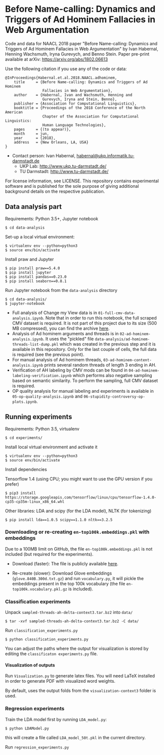 # Before Name-calling: Dynamics and Triggers of Ad Hominem Fallacies in Web Argumentation

Code and data for NAACL 2018 paper "Before Name-calling: Dynamics and Triggers of Ad Hominem Fallacies in Web Argumentation" by Ivan Habernal, Henning Wachsmuth, Iryna Gurevych, and Benno Stein. Paper pre-print available at arXiv: https://arxiv.org/abs/1802.06613

Use the following citation if you use any of the code or data:

```
@InProceedings{Habernal.et.al.2018.NAACL.adhominem,
    title     = {Before Name-calling: Dynamics and Triggers of Ad Hominem
                 Fallacies in Web Argumentation},
    author    = {Habernal, Ivan and Wachsmuth, Henning and
                 Gurevych, Iryna and Stein, Benno},
    publisher = {Association for Computational Linguistics},
    booktitle = {Proceedings of the 2018 Conference of the North American
                 Chapter of the Association for Computational Linguistics:
                 Human Language Technologies},
    pages     = {(to appear)},
    month     = jun,
    year      = {2018},
    address   = {New Orleans, LA, USA}
}
```


* Contact person: Ivan Habernal, habernal@ukp.informatik.tu-darmstadt.de
    * UKP Lab: http://www.ukp.tu-darmstadt.de/
    * TU Darmstadt: http://www.tu-darmstadt.de/

For license information, see LICENSE. This repository contains experimental software and is published for the sole purpose of giving additional background details on the respective publication.


## Data analysis part

Requirements: Python 3.5+, Jupyter notebook

```
$ cd data-analysis 
```

Set-up a local virtual environment:

```
$ virtualenv env --python=python3
$ source env/bin/activate
```

Install praw and Jupyter

```
$ pip install praw==5.4.0
$ pip install jupyter
$ pip install pandas==0.23.0
$ pip install seaborn==0.8.1
```

Run Jupyter notebook from the `data-analysis` directory

```
$ cd data-analysis/
$ jupyter-notebook
```

* Full analysis of Change my View data is in `01-full-cmv-data-analysis.ipynb`. Note that in order to run this notebook, the full scraped CMV dataset is required. It is not part of this project due to its size (500 MB compressed), you can find the archive [here](https://public.ukp.informatik.tu-darmstadt.de/ih/RedditChangeMyView2017/).
* Analysis of Ad hominem arguments and threads is in `02-ad-hominem-analysis.ipynb`. It uses the "pickled" file `data-analysis/ad-hominem-threads-list-dump.pkl` which was created in the previous step and it is available in this repository. Only for the last couple of cells, the full data is required (see the previous point).
* For manual analysis of Ad hominem threads, `03-ad-hominem-content-analysis.ipynb` prints several random threads of length 3 ending in AH.
* Verification of AH labeling by CMV mods can be found in `04-ad-hominem-labeling-verification.ipynb` which performs also negative sampling based on semantic similarity. To perform the sampling, full CMV dataset is required.
* OP quality analysis for manual labeling and experiments is available in `05-op-quality-analysis.ipynb` and `06-stupidity-controversy-op-plots.ipynb`.

## Running experiments

Requirements: Python 3.5, virtualenv

``
$ cd experiments/
``

Install local virtual environment and activate it

```
$ virtualenv env --python=python3
$ source env/bin/activate
```

Install dependencies

Tensorflow 1.4 (using CPU; you might want to use the GPU version if you prefer)

```
$ pip3 install https://storage.googleapis.com/tensorflow/linux/cpu/tensorflow-1.4.0-cp35-cp35m-linux_x86_64.whl
```

Other libraries: LDA and scipy (for the LDA model), NLTK (for tokenizing)

```
$ pip install lda==1.0.5 scipy==1.1.0 nltk==3.2.5
```

### Downloading or re-creating `en-top100k.embeddings.pkl` with embeddings

Due to a 100MB limit on GitHub, the file `en-top100k.embeddings.pkl` is not included (but required for the experiments).

* Download (faster): The file is publicly available [here](https://public.ukp.informatik.tu-darmstadt.de/ih/RedditChangeMyView2017/en-top100k.embeddings.pkl.gz).

* Re-create (slower): Download Glove embeddings (`glove.840B.300d.txt.gz`) and run `vocabulary.py`, it will pickle the embeddings present in the top 100k vocabulary (the file `en-top100k.vocabulary.pkl.gz` is included).


### Classification experiments

Unpack `sampled-threads-ah-delta-context3.tar.bz2` into `data/`

```
$ tar -xvf sampled-threads-ah-delta-context3.tar.bz2 -C data/
```

Run `classification_experiments.py`

```
$ python classification_experiments.py
```

You can adjust the paths where the output for visualization is stored by editing the `classificaton experiments.py` file.


#### Visualization of outputs

Run `Visualization.py` to generate latex files. You will need LaTeX installed in order to generate PDF with visualized word weights.

By default, uses the output folds from the `visualization-context3` folder is used.

### Regression experiments

Train the LDA model first by running `LDA_model.py`:

```
$ python LDAModel.py
```

this will create a file called `LDA_model_50t.pkl` in the current directory.

Run `regression_experiments.py`


